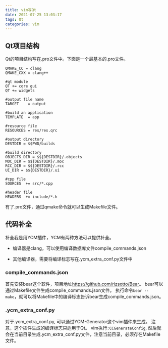 ```yaml
---
title: vim写Qt
date: 2021-07-25 13:03:17
tags: Qt 
categories: vim
---
```


## Qt项目结构

Qt的项目结构写在.pro文件中。下面是一个最基本的.pro文件。

```code
QMAKE_CC = clang 
QMAKE_CXX = clang++

#qt module
QT += core gui
QT += widgets

#output file name
TARGET    = output

#build an application
TEMPLATE  = app

#resource file
RESOURCES = res/res.qrc

#output directory
DESTDIR = $$PWD/builds

#build directory
OBJECTS_DIR = $${DESTDIR}/.objects
MOC_DIR = $${DESTDIR}/.moc
RCC_DIR = $${DESTDIR}/.rcc
UI_DIR = $${DESTDIR}/.ui

#cpp file
SOURCES  += src/*.cpp

#header file
HEADERS  += include/*.h

```

有了.pro文件，通过qmake命令就可以生成Makefile文件。

## 代码补全

补全我是用YCM插件，YCM有两种方法可以提供补全。

- 编译器是clang，可以使用编译数据库文件compile_commands.json

- 其他编译器，需要将编译标志写在.ycm_extra_conf.py文件中

### compile_commands.json

首先安装bear这个软件，项目地址<https://github.com/rizsotto/Bear>。
bear可以通过Makefile文件生成compile_commands.json文件。
执行命令`bear -- make`，就可以将Makefile中的编译标志告诉bear生成compile_commands.json。

### .ycm_extra_conf.py

对于.ycm_extra_conf.py, 可以通过YCM-Generator这个vim插件来生成。
注意，这个插件生成的编译标志只适用于Qt。
vim执行`:CCGenerateConfig`, 然后就会在当前目录生成.ycm_extra_conf.py文件，注意当前目录，必须存在Makefile文件。

